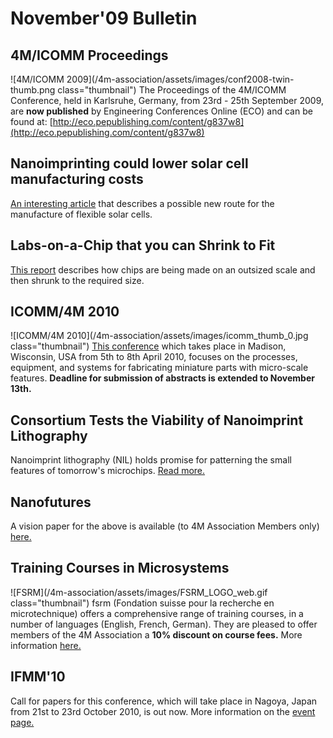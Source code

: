 # November'09 Bulletin

<!--break-->
## 4M/ICOMM Proceedings


![4M/ICOMM 2009](/4m-association/assets/images/conf2008-twin-thumb.png class="thumbnail")
The Proceedings of the 4M/ICOMM Conference, held in Karlsruhe, Germany, from 23rd - 25th September 2009, are **now published**  by Engineering Conferences Online (ECO) and can be found at: [http://eco.pepublishing.com/content/g837w8](http://eco.pepublishing.com/content/g837w8)  

## Nanoimprinting could lower solar cell manufacturing costs

[An interesting article](/content/Nanoimprinting-could-lower-solar-cell-manufacturing-costs) that describes a possible new route for the manufacture of flexible solar cells.

## Labs-on-a-Chip that you can Shrink to Fit 

[This report](/content/Labs-Chip-you-can-Shrink-Fit)  describes how chips are being made on an outsized scale and then shrunk to the required size.
 
## ICOMM/4M 2010

![ICOMM/4M 2010](/4m-association/assets/images/icomm_thumb_0.jpg class="thumbnail") [This conference](http://www.conferencing.uwex.edu/conferences/ICOMM10/) which takes place in Madison, Wisconsin, USA from 5th to 8th April 2010, focuses on the processes, equipment, and systems for fabricating miniature parts with micro-scale features. **Deadline for submission of abstracts is extended to November 13th.**  

## Consortium Tests the Viability of Nanoimprint Lithography

Nanoimprint lithography (NIL) holds promise for patterning the small features of tomorrow's microchips. [Read more.](/content/Consortium-Tests-Viability-Nanoimprint-Lithography)  

## Nanofutures

A vision paper for the above is available (to 4M Association Members only) [here.](/content/Nanofutures-vision-paper)

## Training Courses in Microsystems

![FSRM](/4m-association/assets/images/FSRM_LOGO_web.gif class="thumbnail")
fsrm (Fondation suisse pour la recherche en microtechnique) offers a comprehensive range of training courses, in a number of languages (English, French, German). They are pleased to offer members of the 4M Association a <b>10% discount on course fees.</b> More information [here.](/content/fsrm-training-courses)  

## IFMM'10

Call for papers for this conference, which will take place in Nagoya, Japan from 21st to 23rd October 2010, is out now. More information on the [event page.](/event/IFMM10)